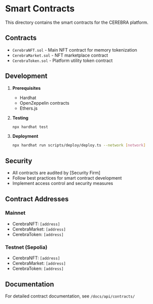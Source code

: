 # Smart Contracts

This directory contains the smart contracts for the CEREBRA platform.

## Contracts

- `CerebraNFT.sol` - Main NFT contract for memory tokenization
- `CerebraMarket.sol` - NFT marketplace contract
- `CerebraToken.sol` - Platform utility token contract

## Development

1. **Prerequisites**
   - Hardhat
   - OpenZeppelin contracts
   - Ethers.js

2. **Testing**
   ```bash
   npx hardhat test
   ```

3. **Deployment**
   ```bash
   npx hardhat run scripts/deploy/deploy.ts --network [network]
   ```

## Security

- All contracts are audited by [Security Firm]
- Follow best practices for smart contract development
- Implement access control and security measures

## Contract Addresses

### Mainnet
- CerebraNFT: `[address]`
- CerebraMarket: `[address]`
- CerebraToken: `[address]`

### Testnet (Sepolia)
- CerebraNFT: `[address]`
- CerebraMarket: `[address]`
- CerebraToken: `[address]`

## Documentation

For detailed contract documentation, see `/docs/api/contracts/` 